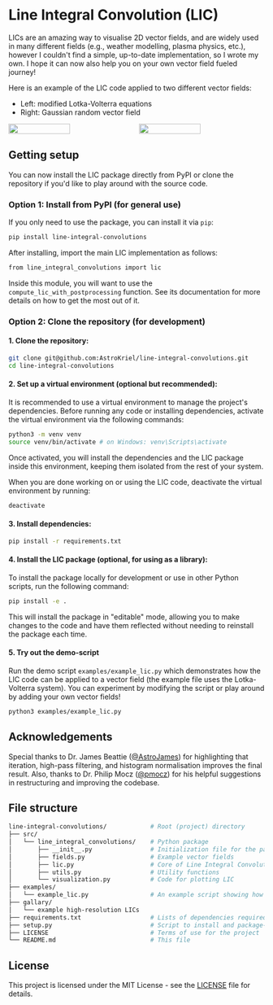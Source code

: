 # Line Integral Convolution (LIC)

LICs are an amazing way to visualise 2D vector fields, and are widely used in many different fields (e.g., weather modelling, plasma physics, etc.), however I couldn't find a simple, up-to-date implementation, so I wrote my own. I hope it can now also help you on your own vector field fueled journey!

Here is an example of the LIC code applied to two different vector fields:
- Left: modified Lotka-Volterra equations
- Right: Gaussian random vector field

<div style="display: flex; justify-content: space-between;">
  <img src="https://raw.githubusercontent.com/AstroKriel/line-integral-convolutions/refs/heads/main/gallery/lic_lotka_volterra.png" width="49%" />
  <img src="https://raw.githubusercontent.com/AstroKriel/line-integral-convolutions/refs/heads/main/gallery/lic_gaussian_random.png" width="49%" />
</div>


## Getting setup

You can now install the LIC package directly from PyPI or clone the repository if you'd like to play around with the source code.

### Option 1: Install from PyPI (for general use)

If you only need to use the package, you can install it via `pip`:

```bash
pip install line-integral-convolutions
```

After installing, import the main LIC implementation as follows:

```bash
from line_integral_convolutions import lic
```

Inside this module, you will want to use the `compute_lic_with_postprocessing` function. See its documentation for more details on how to get the most out of it.

### Option 2: Clone the repository (for development)

#### 1. Clone the repository:

```bash
git clone git@github.com:AstroKriel/line-integral-convolutions.git
cd line-integral-convolutions
```

#### 2. Set up a virtual environment (optional but recommended):

It is recommended to use a virtual environment to manage the project's dependencies. Before running any code or installing dependencies, activate the virtual environment via the following commands:

```bash
python3 -m venv venv
source venv/bin/activate # on Windows: venv\Scripts\activate
```

Once activated, you will install the dependencies and the LIC package inside this environment, keeping them isolated from the rest of your system.

When you are done working on or using the LIC code, deactivate the virtual environment by running:

```bash
deactivate
```

#### 3. Install dependencies:

```bash
pip install -r requirements.txt
```

#### 4. Install the LIC package (optional, for using as a library):

To install the package locally for development or use in other Python scripts, run the following command:

```bash
pip install -e .
```

This will install the package in "editable" mode, allowing you to make changes to the code and have them reflected without needing to reinstall the package each time.

#### 5. Try out the demo-script

Run the demo script `examples/example_lic.py` which demonstrates how the LIC code can be applied to a vector field (the example file uses the Lotka-Volterra system). You can experiment by modifying the script or play around by adding your own vector fields!

```bash
python3 examples/example_lic.py
```

## Acknowledgements

Special thanks to Dr. James Beattie ([@AstroJames](https://github.com/AstroJames)) for highlighting that iteration, high-pass filtering, and histogram normalisation improves the final result. Also, thanks to Dr. Philip Mocz ([@pmocz](https://github.com/pmocz)) for his helpful suggestions in restructuring and improving the codebase.

## File structure

```bash
line-integral-convolutions/            # Root (project) directory
├── src/
│   └── line_integral_convolutions/    # Python package
│       ├── __init__.py                # Initialization file for the package
│       ├── fields.py                  # Example vector fields
│       ├── lic.py                     # Core of Line Integral Convolution (LIC) package
│       ├── utils.py                   # Utility functions
│       └── visualization.py           # Code for plotting LIC
├── examples/
│   └── example_lic.py                 # An example script showing how to run LIC computations
├── gallary/
│   └── example high-resolution LICs
├── requirements.txt                   # Lists of dependencies required to run the project
├── setup.py                           # Script to install and package-up the project
├── LICENSE                            # Terms of use for the project
└── README.md                          # This file
```

## License

This project is licensed under the MIT License - see the [LICENSE](./LICENSE) file for details.
